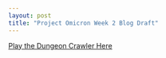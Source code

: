 ```yaml
---
layout: post
title: "Project Omicron Week 2 Blog Draft"
---
```




[Play the Dungeon Crawler Here](/omicron/dungeon_crawler/)